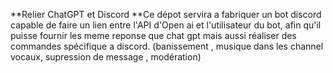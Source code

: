 **Relier ChatGPT et Discord 
**Ce dépot servira a fabriquer un bot discord capable de faire un lien entre l'API d'Open ai et l'utilisateur du bot,
afin qu'il puisse fournir les meme reponse que chat gpt mais aussi réaliser des commandes spécifique a discord.
(banissement , musique dans les channel vocaux, supression de message , modération)
